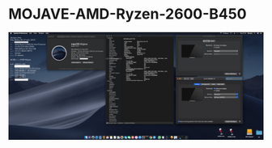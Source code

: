 # MOJAVE-AMD-Ryzen-2600-B450

![MOJAVE AMD Ryzen 2600 + B450 Chipset](https://github.com/dionipe/MOJAVE-AMD-Ryzen-2600-B450/blob/master/SS.png?raw=true)
